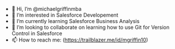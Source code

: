- 👋 Hi, I’m @michaelgriffinmba
- 👀 I’m interested in Salesforce Developement
- 🌱 I’m currently learning Salesforce Business Analysis
- 💞️ I’m looking to collaborate on learning how to use Git for Version Control in Salesforce
- 📫 How to reach me: (https://trailblazer.me/id/mgriffin10)

<!---
michaelgriffinmba/michaelgriffinmba is a ✨ special ✨ repository because its `README.md` (this file) appears on your GitHub profile.
You can click the Preview link to take a look at your changes.
--->
